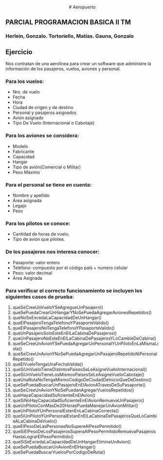 <p align="center"># Aeropuerto</p>



## PARCIAL PROGRAMACION BASICA II TM
### Herlein, Gonzalo. Tortoriello, Matías. Gauna, Gonzalo

## Ejercicio
Nos contratan de una aerolínea para crear un software que administre la información de los pasajeros, vuelos, aviones y personal. 

### Para los vuelos: 
-	Nro. de vuelo
-	Fecha
-	Hora
-	Ciudad de origen y de destino
-	Personal y pasajeros asignados
-	Avión asignado
- Tipo De Vuelo (Internacional o Cabotaje)
 
### Para los aviones se considera:
-	Modelo
-	Fabricante
-	Capacidad 
-	Hangar 
-	Tipo de avión(Comercial o Militar)
-	Peso Máximo

### Para el personal se tiene en cuenta:
-	Nombre y apellido
-	Área asignada
-	Legajo
- Peso

### Para los pilotos se conoce:
-	Cantidad de horas de vuelo.
-	Tipo de avión que pilotea.

### De los pasajeros nos interesa conocer:
-	Pasaporte: valor entero
-	Teléfono: compuesto por el código país + numero celular
-	Peso: valor decimal
-	Área Asignada
	
### Para verificar el correcto funcionamiento se incluyen los siguientes casos de prueba: 
1.	queSeCreeUnVueloYSeAgregueUnPasajero()
2.	queSePuedaCrearUnHangarYNoSePuedaAgregarAvionesRepetidos()
3.	queNoSeExcedaLaCapacidadDeUnHangar()
4.	queElPasajeroTengaTelefonoYPasaporteValido()
5.	queElPasajeroNoTengaTelefonoYPasaporteValido()
6.	queUnPasajeroSoloEsteEnElLaCabinaDePasajeros()
7.	queUnPasajeroNoEsteEnElLaCabinaDePasajerosYLoCambieDeCabina()
8.	queSeCreeUnAvionYSePuedaAgregarUnPersonalYUnPilotoEnLaMismaLista()
9.	queSeCreeUnAvionYNoSePuedaAgregarUnPasajeroRepetidoNiPersonalRepetido()
10.	queElVueloTengaUnaFechaValida()
11.	queSiUnVueloTieneDistintosPaisesSeLeAsigneVueloInternacional()
12.	queSiUnVueloTieneLosMismosPaisesSeLeAsigneVueloCabotaje()
13.	queUnaRutaNoTengaMismoCodigoDeCiudadDeInicioQueDeDestino()
14.	queSePuedaBuscarUnPasajeroEnElAvionATravesDeSuPasaporte()
15.	 queSeCreeUnAvionYNoSePuedanAgregarVuelosRepetidos()
16.	 queHayaCapacidadSuficienteEnElAvion()
17.	 queSiNoHayCapacidadSuficienteEnElAvionRemuevaUnPasajero()
18.	 queUnPilotoConMasDe20HorasPuedaManejarUnAvionMilitar()
19.	 queUnPilotoYUnPersonalEstenEnLaCabinaCorrecta()
20.	 queSiUnPilotoYUnPersonalEstanEnElLaCabinaDePasajerosQueLoCambieALaCabinaDeVuelo()
21.	 queElPesoDeLasPersonasNoSupereAlPesoPermitido()
22.	 queSiElPesoDeLosPasajerosSuperaAlPesoPermitidoRemuevaPasajerosHastaLograrElPesoPermitido()
23.	 queSiSeExcedaLaCapacidadDeUnHangarElimineUnAvion()
24.	 queSePuedaBuscarUnAvionEnElHangar()
25.	 queSePuedaBuscarVuelosPorCodigoDeRuta()

